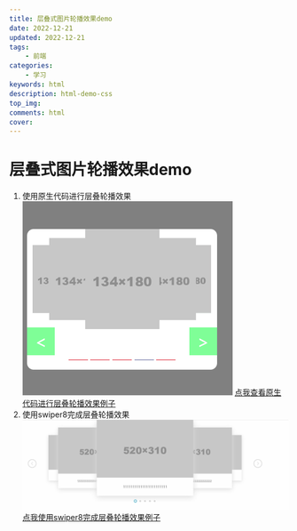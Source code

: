 ```yaml
---
title: 层叠式图片轮播效果demo
date: 2022-12-21
updated: 2022-12-21
tags: 
    - 前端
categories: 
    - 学习
keywords: html
description: html-demo-css
top_img: 
comments: html
cover:
---
```

# 层叠式图片轮播效果demo
1. 使用原生代码进行层叠轮播效果
![使用原生代码进行层叠轮播效果](../photo/使用原生代码进行层叠轮播效果.gif)
[点我查看原生代码进行层叠轮播效果例子](https://yydha.gitee.io/html-demo/html/使用原生代码进行层叠轮播效果.html)
2. 使用swiper8完成层叠轮播效果
![使用swiper8完成层叠轮播效果](../photo/使用swiper8完成层叠轮播效果.gif)
[点我使用swiper8完成层叠轮播效果例子](https://yydha.gitee.io/html-demo/html/使用swiper8完成层叠轮播效果.html)